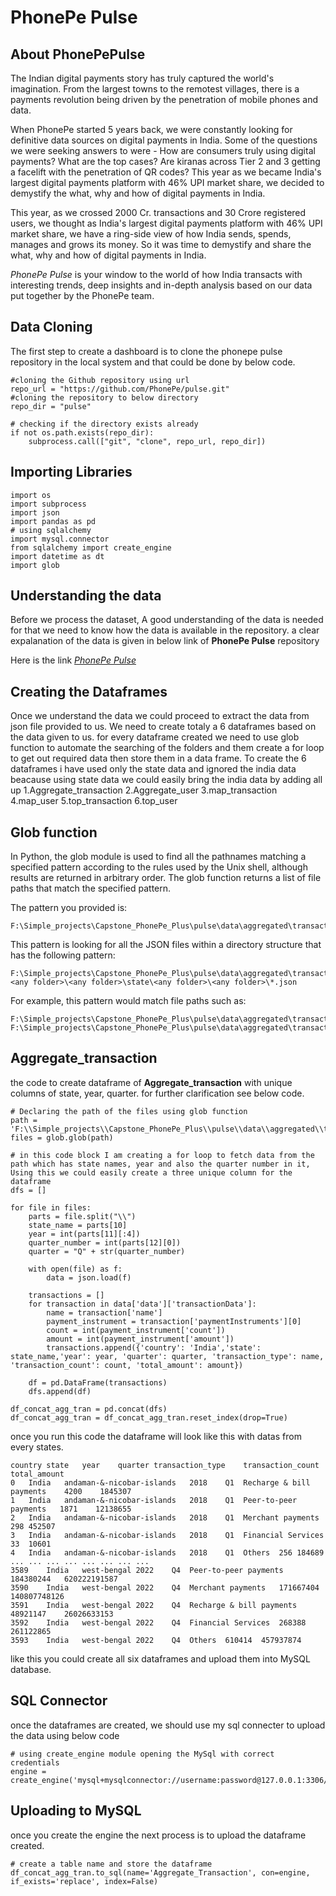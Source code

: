 # PhonePe Pulse
## About PhonePePulse

The Indian digital payments story has truly captured the world's imagination. From the largest towns to the remotest villages, there is a payments revolution being driven by the penetration of mobile phones and data.

When PhonePe started 5 years back, we were constantly looking for definitive data sources on digital payments in India. Some of the questions we were seeking answers to were - How are consumers truly using digital payments? What are the top cases? Are kiranas across Tier 2 and 3 getting a facelift with the penetration of QR codes?
This year as we became India's largest digital payments platform with 46% UPI market share, we decided to demystify the what, why and how of digital payments in India.

This year, as we crossed 2000 Cr. transactions and 30 Crore registered users, we thought as India's largest digital payments platform with 46% UPI market share, we have a ring-side view of how India sends, spends, manages and grows its money. So it was time to demystify and share the what, why and how of digital payments in India.

*PhonePe Pulse* is your window to the world of how India transacts with interesting trends, deep insights and in-depth analysis based on our data put together by the PhonePe team.

## Data Cloning

The first step to create a dashboard is to clone the phonepe pulse repository in the local system and that could be done by below code.

```
#cloning the Github repository using url
repo_url = "https://github.com/PhonePe/pulse.git"
#cloning the repository to below directory
repo_dir = "pulse"

# checking if the directory exists already
if not os.path.exists(repo_dir):
    subprocess.call(["git", "clone", repo_url, repo_dir]) 
```

## Importing Libraries

```
import os
import subprocess
import json
import pandas as pd
# using sqlalchemy
import mysql.connector
from sqlalchemy import create_engine
import datetime as dt 
import glob
```
## Understanding the data

Before we process the dataset, A good understanding of the data is needed for that we need to know how the data is available in the repository.
a clear expalanation of the data is given in below link of **PhonePe Pulse** repository

Here is the link [*PhonePe Pulse*](https://github.com/PhonePe/pulse.git)

## Creating the Dataframes

Once we understand the data we could proceed to extract the data from json file provided to us. We need to create totaly a 6 dataframes based on the data given to us.
for every dataframe created we need to use glob function to automate the searching of the folders and them create a for loop to get out required data then store them in a data frame. To create the 6 dataframes i have used only the state data and ignored the india data beacause using state data we could easily bring the india data by adding all up
1.Aggregate_transaction
2.Aggregate_user
3.map_transaction
4.map_user
5.top_transaction
6.top_user

## Glob function

In Python, the glob module is used to find all the pathnames matching a specified pattern according to the rules used by the Unix shell, although results are returned in arbitrary order. The glob function returns a list of file paths that match the specified pattern.

The pattern you provided is:

```
F:\Simple_projects\Capstone_PhonePe_Plus\pulse\data\aggregated\transaction\*\*\state\*\*\*.json
```

This pattern is looking for all the JSON files within a directory structure that has the following pattern:

```
F:\Simple_projects\Capstone_PhonePe_Plus\pulse\data\aggregated\transaction\<any folder>\<any folder>\state\<any folder>\<any folder>\*.json

```
For example, this pattern would match file paths such as:

```
F:\Simple_projects\Capstone_PhonePe_Plus\pulse\data\aggregated\transaction\folder1\folder2\state\folder3\folder4\file1.json
F:\Simple_projects\Capstone_PhonePe_Plus\pulse\data\aggregated\transaction\folder5\folder6\state\folder7\folder8\file2.json
```
## Aggregate_transaction
the code to create dataframe of **Aggregate_transaction** with unique columns of state, year, quarter. for further clarification see below code.

```
# Declaring the path of the files using glob function
path = 'F:\\Simple_projects\\Capstone_PhonePe_Plus\\pulse\\data\\aggregated\\transaction\\*\\*\\state\\*\\*\\*.json'
files = glob.glob(path)
```

```
# in this code block I am creating a for loop to fetch data from the path which has state names, year and also the quarter number in it, Using this we could easily create a three unique column for the dataframe
dfs = []

for file in files: 
    parts = file.split("\\")
    state_name = parts[10]
    year = int(parts[11][:4])
    quarter_number = int(parts[12][0])
    quarter = "Q" + str(quarter_number)
    
    with open(file) as f:
        data = json.load(f)
    
    transactions = []
    for transaction in data['data']['transactionData']:
        name = transaction['name']
        payment_instrument = transaction['paymentInstruments'][0]
        count = int(payment_instrument['count'])
        amount = int(payment_instrument['amount'])
        transactions.append({'country': 'India','state': state_name,'year': year, 'quarter': quarter, 'transaction_type': name, 'transaction_count': count, 'total_amount': amount})
    
    df = pd.DataFrame(transactions)
    dfs.append(df)

df_concat_agg_tran = pd.concat(dfs)
df_concat_agg_tran = df_concat_agg_tran.reset_index(drop=True)

```
once you run this code the dataframe will look like this with datas from every states.

```
country	state	year	quarter	transaction_type	transaction_count	total_amount
0	India	andaman-&-nicobar-islands	2018	Q1	Recharge & bill payments	4200	1845307
1	India	andaman-&-nicobar-islands	2018	Q1	Peer-to-peer payments	1871	12138655
2	India	andaman-&-nicobar-islands	2018	Q1	Merchant payments	298	452507
3	India	andaman-&-nicobar-islands	2018	Q1	Financial Services	33	10601
4	India	andaman-&-nicobar-islands	2018	Q1	Others	256	184689
...	...	...	...	...	...	...	...
3589	India	west-bengal	2022	Q4	Peer-to-peer payments	184380244	620222191587
3590	India	west-bengal	2022	Q4	Merchant payments	171667404	140807748126
3591	India	west-bengal	2022	Q4	Recharge & bill payments	48921147	26026633153
3592	India	west-bengal	2022	Q4	Financial Services	268388	261122865
3593	India	west-bengal	2022	Q4	Others	610414	457937874
```

like this you could create all six dataframes and upload them into MySQL database.

## SQL Connector

once the dataframes are created, we should use my sql connecter to upload the data using below code

```
# using create_engine module opening the MySql with correct credentials
engine = create_engine('mysql+mysqlconnector://username:password@127.0.0.1:3306/databasename')
```

## Uploading to MySQL

once you create the engine the next process is to upload the dataframe created.

```
# create a table name and store the dataframe
df_concat_agg_tran.to_sql(name='Aggregate_Transaction', con=engine, if_exists='replace', index=False)

```
